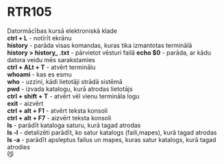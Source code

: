 # RTR105
Datormācības kursā elektroniskā klade  
**ctrl + L** - notīrīt ekrānu  
**history** - parāda visas komandas, kuras tika izmantotas terminālā  
**history > history_ .txt** - pārvietot vēsturi failā
**echo $0** - parāda, ar kādu datora veidu mēs sarakstamies  
**ctrl + ALt + T** - atvērt terminālu  
**whoami** - kas es esmu  
**who** - uzzini, kādi lietotāji strādā sistēmā  
**pwd** - izvada katalogu, kurā atrodas lietotājs  
**ctrl + shift + T** - atvērt vēl vienu termināla logu  
**exit** - aizvērt  
**ctrl + alt + F1** - atvērt teksta konsoli  
**ctrl + alt + F7** - aizvērt teksta konsoli  
**ls** - parādīt kataloga saturu, kurā tagad atrodas  
**ls -l** - detalizēti parādīt, ko satur katalogs (faili,mapes), kurā tagad atrodas  
**ls -a** - parādīt apsleptus failus un mapes, kuras satur katalogs, kurā tagad atrodies  
:smirk_cat:
